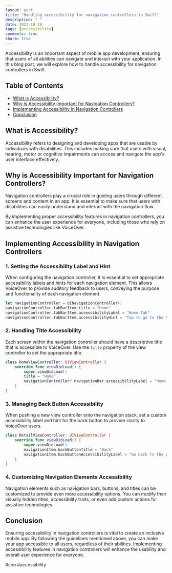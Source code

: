 ```yaml
---
layout: post
title: "Handling accessibility for navigation controllers in Swift"
description: " "
date: 2023-10-10
tags: [accessibility]
comments: true
share: true
---
```


Accessibility is an important aspect of mobile app development, ensuring that users of all abilities can navigate and interact with your application. In this blog post, we will explore how to handle accessibility for navigation controllers in Swift.

## Table of Contents
- [What is Accessibility?](#what-is-accessibility)
- [Why is Accessibility Important for Navigation Controllers?](#why-is-accessibility-important-for-navigation-controllers)
- [Implementing Accessibility in Navigation Controllers](#implementing-accessibility-in-navigation-controllers)
- [Conclusion](#conclusion)

## What is Accessibility?
Accessibility refers to designing and developing apps that are usable by individuals with disabilities. This includes making sure that users with visual, hearing, motor or cognitive impairments can access and navigate the app's user interface effectively.

## Why is Accessibility Important for Navigation Controllers?
Navigation controllers play a crucial role in guiding users through different screens and content in an app. It is essential to make sure that users with disabilities can easily understand and interact with the navigation flow.

By implementing proper accessibility features in navigation controllers, you can enhance the user experience for everyone, including those who rely on assistive technologies like VoiceOver.

## Implementing Accessibility in Navigation Controllers

### 1. Setting the Accessibility Label and Hint

When configuring the navigation controller, it is essential to set appropriate accessibility labels and hints for each navigation element. This allows VoiceOver to provide auditory feedback to users, conveying the purpose and functionality of each navigation element.

```swift
let navigationController = UINavigationController()
navigationController.tabBarItem.title = "Home"
navigationController.tabBarItem.accessibilityLabel = "Home Tab"
navigationController.tabBarItem.accessibilityHint = "Tap to go to the Home screen"
```

### 2. Handling Title Accessibility

Each screen within the navigation controller should have a descriptive title that is accessible to VoiceOver. Use the `title` property of the view controller to set the appropriate title.

```swift
class HomeViewController: UIViewController {
    override func viewDidLoad() {
        super.viewDidLoad()
        title = "Home"
        navigationController?.navigationBar.accessibilityLabel = "Home Screen"
    }
}
```

### 3. Managing Back Button Accessibility

When pushing a new view controller onto the navigation stack, set a custom accessibility label and hint for the back button to provide clarity to VoiceOver users.

```swift
class DetailViewController: UIViewController {
    override func viewDidLoad() {
        super.viewDidLoad()
        navigationItem.backButtonTitle = "Back"
        navigationItem.backButtonAccessibilityLabel = "Go back to the previous screen"
    }
}
```

### 4. Customizing Navigation Elements Accessibility

Navigation elements such as navigation bars, buttons, and titles can be customized to provide even more accessibility options. You can modify their visually hidden titles, accessibility traits, or even add custom actions for assistive technologies.

## Conclusion

Ensuring accessibility in navigation controllers is vital to create an inclusive mobile app. By following the guidelines mentioned above, you can make your app accessible to all users, regardless of their abilities. Implementing accessibility features in navigation controllers will enhance the usability and overall user experience for everyone.

#seo #accessibility